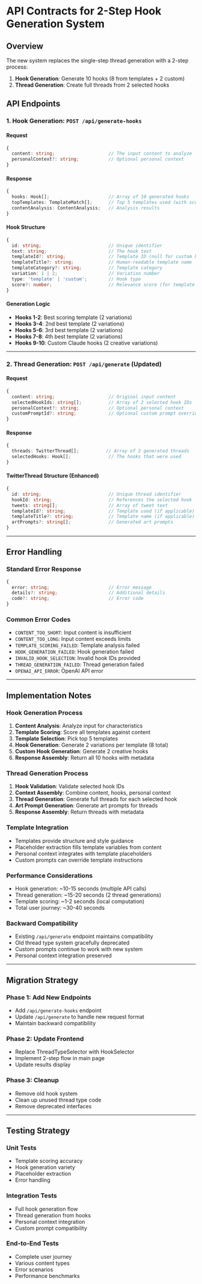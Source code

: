 # API Contracts for 2-Step Hook Generation System

## Overview
The new system replaces the single-step thread generation with a 2-step process:
1. **Hook Generation**: Generate 10 hooks (8 from templates + 2 custom)
2. **Thread Generation**: Create full threads from 2 selected hooks

## API Endpoints

### 1. Hook Generation: `POST /api/generate-hooks`

#### Request
```typescript
{
  content: string;                    // The input content to analyze
  personalContext?: string;           // Optional personal context
}
```

#### Response
```typescript
{
  hooks: Hook[];                      // Array of 10 generated hooks
  topTemplates: TemplateMatch[];      // Top 5 templates used (with scores)
  contentAnalysis: ContentAnalysis;   // Analysis results
}
```

#### Hook Structure
```typescript
{
  id: string;                         // Unique identifier
  text: string;                       // The hook text
  templateId?: string;                // Template ID (null for custom hooks)
  templateTitle?: string;             // Human-readable template name
  templateCategory?: string;          // Template category
  variation: 1 | 2;                   // Variation number
  type: 'template' | 'custom';        // Hook type
  score?: number;                     // Relevance score (for template hooks)
}
```

#### Generation Logic
- **Hooks 1-2**: Best scoring template (2 variations)
- **Hooks 3-4**: 2nd best template (2 variations)
- **Hooks 5-6**: 3rd best template (2 variations)
- **Hooks 7-8**: 4th best template (2 variations)
- **Hooks 9-10**: Custom Claude hooks (2 creative variations)

---

### 2. Thread Generation: `POST /api/generate` (Updated)

#### Request
```typescript
{
  content: string;                    // Original input content
  selectedHookIds: string[];          // Array of 2 selected hook IDs
  personalContext?: string;           // Optional personal context
  customPromptId?: string;            // Optional custom prompt override
}
```

#### Response
```typescript
{
  threads: TwitterThread[];          // Array of 2 generated threads
  selectedHooks: Hook[];              // The hooks that were used
}
```

#### TwitterThread Structure (Enhanced)
```typescript
{
  id: string;                         // Unique thread identifier
  hookId: string;                     // References the selected hook
  tweets: string[];                   // Array of tweet text
  templateId?: string;                // Template used (if applicable)
  templateTitle?: string;             // Template name (if applicable)
  artPrompts?: string[];              // Generated art prompts
}
```

---

## Error Handling

### Standard Error Response
```typescript
{
  error: string;                      // Error message
  details?: string;                   // Additional details
  code?: string;                      // Error code
}
```

### Common Error Codes
- `CONTENT_TOO_SHORT`: Input content is insufficient
- `CONTENT_TOO_LONG`: Input content exceeds limits
- `TEMPLATE_SCORING_FAILED`: Template analysis failed
- `HOOK_GENERATION_FAILED`: Hook generation failed
- `INVALID_HOOK_SELECTION`: Invalid hook IDs provided
- `THREAD_GENERATION_FAILED`: Thread generation failed
- `OPENAI_API_ERROR`: OpenAI API error

---

## Implementation Notes

### Hook Generation Process
1. **Content Analysis**: Analyze input for characteristics
2. **Template Scoring**: Score all templates against content
3. **Template Selection**: Pick top 5 templates
4. **Hook Generation**: Generate 2 variations per template (8 total)
5. **Custom Hook Generation**: Generate 2 creative hooks
6. **Response Assembly**: Return all 10 hooks with metadata

### Thread Generation Process
1. **Hook Validation**: Validate selected hook IDs
2. **Context Assembly**: Combine content, hooks, personal context
3. **Thread Generation**: Generate full threads for each selected hook
4. **Art Prompt Generation**: Generate art prompts for threads
5. **Response Assembly**: Return threads with metadata

### Template Integration
- Templates provide structure and style guidance
- Placeholder extraction fills template variables from content
- Personal context integrates with template placeholders
- Custom prompts can override template instructions

### Performance Considerations
- Hook generation: ~10-15 seconds (multiple API calls)
- Thread generation: ~15-20 seconds (2 thread generations)
- Template scoring: ~1-2 seconds (local computation)
- Total user journey: ~30-40 seconds

### Backward Compatibility
- Existing `/api/generate` endpoint maintains compatibility
- Old thread type system gracefully deprecated
- Custom prompts continue to work with new system
- Personal context integration preserved

---

## Migration Strategy

### Phase 1: Add New Endpoints
- Add `/api/generate-hooks` endpoint
- Update `/api/generate` to handle new request format
- Maintain backward compatibility

### Phase 2: Update Frontend
- Replace ThreadTypeSelector with HookSelector
- Implement 2-step flow in main page
- Update results display

### Phase 3: Cleanup
- Remove old hook system
- Clean up unused thread type code
- Remove deprecated interfaces

---

## Testing Strategy

### Unit Tests
- Template scoring accuracy
- Hook generation variety
- Placeholder extraction
- Error handling

### Integration Tests
- Full hook generation flow
- Thread generation from hooks
- Personal context integration
- Custom prompt compatibility

### End-to-End Tests
- Complete user journey
- Various content types
- Error scenarios
- Performance benchmarks